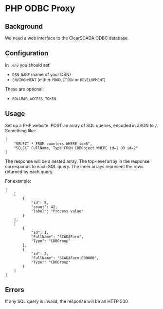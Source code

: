 # PHP ODBC Proxy

## Background

We need a web interface to the ClearSCADA ODBC database.

## Configuration

In `.env` you should set:

- `DSN_NAME` (name of your DSN)
- `ENVIRONMENT` (either `PRODUCTION` or `DEVELOPMENT`)

These are optional:

- `ROLLBAR_ACCESS_TOKEN`

## Usage

Set up a PHP website. POST an array of SQL queries, encoded in JSON to `/`. Something like:

```
[
	"SELECT * FROM counters WHERE id=5",
	"SELECT FullName, Type FROM CDBObject WHERE id=1 OR id=2"
]
```

The response will be a nested array. The top-level array in the response corresponds to each SQL query. The inner arrays represent the rows returned by each query.

For example:

```
[
	[
		{
			"id": 5,
			"count": 42,
			"label": "Process value"
		}
	],
	[
		{
			"id": 1,
			"FullName": "SCADAFarm",
			"Type": "CDBGroup"
		},
		{
			"id": 2,
			"FullName": "SCADAFarm.E00000",
			"Type": "CDBGroup"
		}
	]
]
```

## Errors

If any SQL query is invalid, the response will be an HTTP 500.
